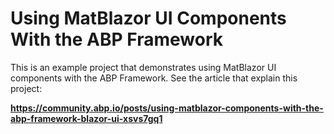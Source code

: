 # Using MatBlazor UI Components With the ABP Framework

This is an example project that demonstrates using MatBlazor UI components with the ABP Framework. See the article that explain this project:

**https://community.abp.io/posts/using-matblazor-components-with-the-abp-framework-blazor-ui-xsvs7gq1**